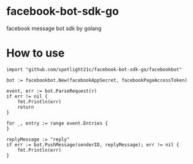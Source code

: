 # facebook-bot-sdk-go
facebook message bot sdk by golang


# How to use
```golang
import "github.com/spotlight21c/facebook-bot-sdk-go/facebookbot"

bot := facebookbot.New(facebookAppSecret, facebookPageAccessToken)

event, err := bot.ParseRequest(r)
if err != nil {
	fmt.Println(err)
	return
}

for _, entry := range event.Entries {
}

replyMessage := "reply"
if err := bot.PushMessage(senderID, replyMessage); err != nil {
	fmt.Println(err)
}
```
